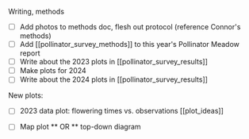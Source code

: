Writing, methods
- [ ] Add photos to methods doc, flesh out protocol (reference Connor's methods)
- [ ] Add [[pollinator_survey_methods]] to this year's Pollinator Meadow report
- [ ] Write about the 2023 plots in [[pollinator_survey_results]]
- [ ] Make plots for 2024
- [ ] Write about the 2024 plots in [[pollinator_survey_results]]

New plots:
- [ ] 2023 data plot: flowering times vs. observations [[plot_ideas]]
- [ ] Map plot ** OR ** top-down diagram

